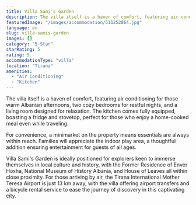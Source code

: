 ```yaml
---
title: Villa Sami's Garden
description: The villa itself is a haven of comfort, featuring air conditioning for those warm Albanian afternoons, two cozy bedrooms for restful nights, and a living room d
featuredImage: "/images/accommodation/511252864.jpg"
language: en
slug: villa-samis-garden
images: []
category: "5-Star"
starRating: 5
rating: 5
accommodationType: "villa"
location: "Tirana"
amenities:
  - "Air Conditioning"
  - "Kitchen"
---
```


The villa itself is a haven of comfort, featuring air conditioning for those warm Albanian afternoons, two cozy bedrooms for restful nights, and a living room designed for relaxation. The kitchen comes fully equipped, boasting a fridge and stovetop, perfect for those who enjoy a home-cooked meal even while traveling.

For convenience, a minimarket on the property means essentials are always within reach. Families will appreciate the indoor play area, a thoughtful addition ensuring entertainment for guests of all ages.

Villa Sami's Garden is ideally positioned for explorers keen to immerse themselves in local culture and history, with the Former Residence of Enver Hoxha, National Museum of History Albania, and House of Leaves all within close proximity. For those arriving by air, the Tirana International Mother Teresa Airport is just 13 km away, with the villa offering airport transfers and a bicycle rental service to ease the journey of discovery in this captivating city.

